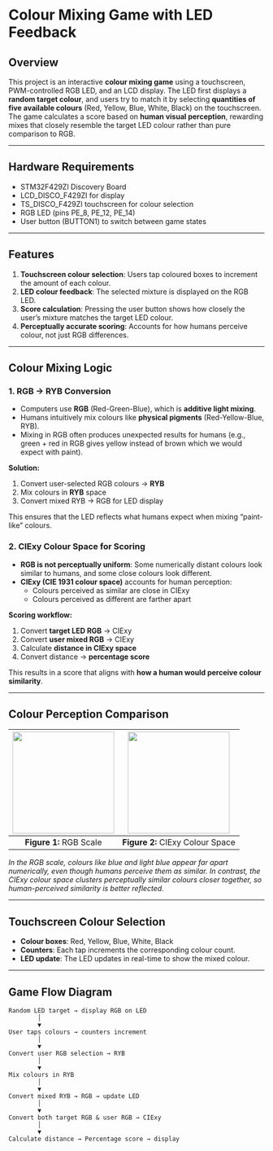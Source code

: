 # Colour Mixing Game with LED Feedback

## Overview
This project is an interactive **colour mixing game** using a touchscreen, PWM-controlled RGB LED, and an LCD display. The LED first displays a **random target colour**, and users try to match it by selecting **quantities of five available colours** (Red, Yellow, Blue, White, Black) on the touchscreen. The game calculates a score based on **human visual perception**, rewarding mixes that closely resemble the target LED colour rather than pure comparison to RGB.

---

## Hardware Requirements
- STM32F429ZI Discovery Board  
- LCD_DISCO_F429ZI for display  
- TS_DISCO_F429ZI touchscreen for colour selection  
- RGB LED (pins PE_8, PE_12, PE_14)  
- User button (BUTTON1) to switch between game states  

---

## Features
1. **Touchscreen colour selection**: Users tap coloured boxes to increment the amount of each colour.  
2. **LED colour feedback**: The selected mixture is displayed on the RGB LED.  
3. **Score calculation**: Pressing the user button shows how closely the user’s mixture matches the target LED colour.  
4. **Perceptually accurate scoring**: Accounts for how humans perceive colour, not just RGB differences.

---

## Colour Mixing Logic

### **1. RGB → RYB Conversion**
- Computers use **RGB** (Red-Green-Blue), which is **additive light mixing**.  
- Humans intuitively mix colours like **physical pigments** (Red-Yellow-Blue, RYB).  
- Mixing in RGB often produces unexpected results for humans (e.g., green + red in RGB gives yellow instead of brown which we would expect with paint).  

**Solution:**
1. Convert user-selected RGB colours → **RYB**  
2. Mix colours in **RYB** space  
3. Convert mixed RYB → RGB for LED display  

This ensures that the LED reflects what humans expect when mixing “paint-like” colours.



### **2. CIExy Colour Space for Scoring**
- **RGB is not perceptually uniform**: Some numerically distant colours look similar to humans, and some close colours look different.  
- **CIExy (CIE 1931 colour space)** accounts for human perception:
  - Colours perceived as similar are close in CIExy  
  - Colours perceived as different are farther apart  

**Scoring workflow:**
1. Convert **target LED RGB** → CIExy  
2. Convert **user mixed RGB** → CIExy  
3. Calculate **distance in CIExy space**  
4. Convert distance → **percentage score**  

This results in a score that aligns with **how a human would perceive colour similarity**.

---
## Colour Perception Comparison

| <img src="https://github.com/user-attachments/assets/47a9a11c-f422-4132-a3ed-135f329e191a" height="200"/> | <img src="https://github.com/user-attachments/assets/1550bf22-8ee6-4a3e-bd67-e1be45c88ffb" height="200"/> |
|:---:|:---:|
| **Figure 1:** RGB Scale | **Figure 2:** CIExy Colour Space |

*In the RGB scale, colours like blue and light blue appear far apart numerically, even though humans perceive them as similar. In contrast, the CIExy colour space clusters perceptually similar colours closer together, so human-perceived similarity is better reflected.*

---


## Touchscreen Colour Selection
- **Colour boxes**: Red, Yellow, Blue, White, Black  
- **Counters**: Each tap increments the corresponding colour count.  
- **LED update**: The LED updates in real-time to show the mixed colour.  

---

## Game Flow Diagram
```text
Random LED target → display RGB on LED
        │
        ▼
User taps colours → counters increment
        │
        ▼
Convert user RGB selection → RYB
        │
        ▼
Mix colours in RYB
        │
        ▼
Convert mixed RYB → RGB → update LED
        │
        ▼
Convert both target RGB & user RGB → CIExy
        │
        ▼
Calculate distance → Percentage score → display
